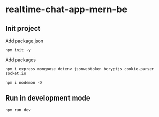 # realtime-chat-app-mern-be

## Init project

Add package.json
```
npm init -y
```

Add packages
```
npm i express mongoose dotenv jsonwebtoken bcryptjs cookie-parser socket.io
```
```
npm i nodemon -D
```

## Run in development mode
```
npm run dev
```
